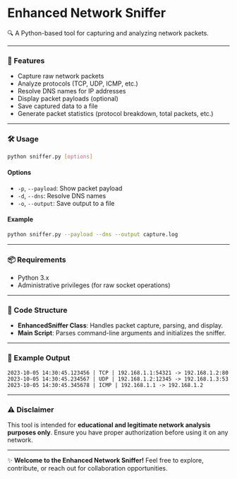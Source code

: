 # Enhanced Network Sniffer  

🔍 A Python-based tool for capturing and analyzing network packets.  

---

### 🌟 Features  
- Capture raw network packets  
- Analyze protocols (TCP, UDP, ICMP, etc.)  
- Resolve DNS names for IP addresses  
- Display packet payloads (optional)  
- Save captured data to a file  
- Generate packet statistics (protocol breakdown, total packets, etc.)  

---

### 🛠️ Usage  

```bash
python sniffer.py [options]
```

#### Options  
- `-p`, `--payload`: Show packet payload  
- `-d`, `--dns`: Resolve DNS names  
- `-o`, `--output`: Save output to a file  

#### Example  
```bash
python sniffer.py --payload --dns --output capture.log
```

---

### 📦 Requirements  
- Python 3.x  
- Administrative privileges (for raw socket operations)  

---

### 📂 Code Structure  
- **EnhancedSniffer Class**: Handles packet capture, parsing, and display.  
- **Main Script**: Parses command-line arguments and initializes the sniffer.  

---

### 📄 Example Output  
```plaintext
2023-10-05 14:30:45.123456 | TCP | 192.168.1.1:54321 -> 192.168.1.2:80  
2023-10-05 14:30:45.234567 | UDP | 192.168.1.2:12345 -> 192.168.1.3:53  
2023-10-05 14:30:45.345678 | ICMP | 192.168.1.1 -> 192.168.1.2  
```

---

### ⚠️ Disclaimer  
This tool is intended for **educational and legitimate network analysis purposes only**. Ensure you have proper authorization before using it on any network.  

---

✨ **Welcome to the Enhanced Network Sniffer!** Feel free to explore, contribute, or reach out for collaboration opportunities.  

<!---
saad-838/saad-838 is a ✨ special ✨ repository because its `README.md` (this file) appears on your GitHub profile.
You can click the Preview link to take a look at your changes.
--->  

